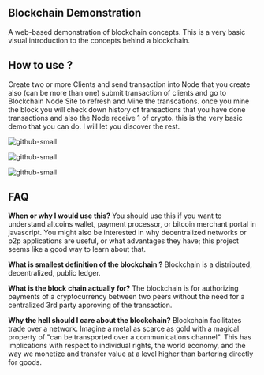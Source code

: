 
## Blockchain Demonstration
A web-based demonstration of blockchain concepts.
This is a very basic visual introduction to the concepts behind a blockchain.

## How to use ?
Create two or more Clients and send transaction into Node that you create also (can be more than one) submit transaction of clients and go to Blockchain Node Site to refresh and Mine the transcations. once you mine the block you will check down history of transactions that you have done transactions and also the Node receive 1 of crypto.
this is the very basic demo that you can do. I will let you discover the rest.

![github-small](https://i.imgur.com/CBihcD3.png)

![github-small](https://i.imgur.com/rA9buH5.png)

![github-small](https://i.imgur.com/vDMdN5Z.png)



## FAQ


<b>When or why I would use this?</b>
You should use this if you want to understand altcoins wallet, payment processor, or bitcoin merchant portal in javascript. You might also be interested in why decentralized networks or p2p applications are useful, or what advantages they have; this project seems like a good way to learn about that.

<b>What is smallest definition of the blockchain ?</b>
 Blockchain is a distributed, decentralized, public ledger.

<b>What is the block chain actually for?</b>
The blockchain is for authorizing payments of a cryptocurrency between two peers without the need for a centralized 3rd party approving of the transaction.

<b>Why the hell should I care about the blockchain?</b>
Blockchain facilitates trade over a network. Imagine a metal as scarce as gold with a magical property of "can be transported over a communications channel". This has implications with respect to individual rights, the world economy, and the way we monetize and transfer value at a level higher than bartering directly for goods.
